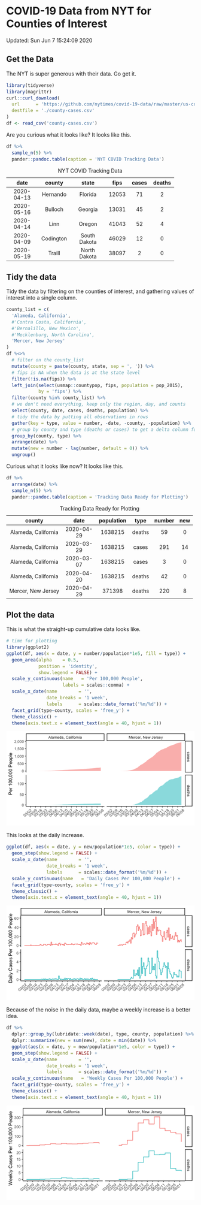 COVID-19 Data from NYT for Counties of Interest
================

Updated: Sun Jun 7 15:24:09 2020

Get the Data
------------

The NYT is super generous with their data. Go get it.

``` r
library(tidyverse)
library(magrittr)
curl::curl_download(
  url      = 'https://github.com/nytimes/covid-19-data/raw/master/us-counties.csv',
  destfile = './county-cases.csv'
)
df <- read_csv('county-cases.csv') 
```

Are you curious what it looks like? It looks like this.

``` r
df %>%
  sample_n(5) %>%
  pander::pandoc.table(caption = 'NYT COVID Tracking Data')
```

<table style="width:89%;">
<caption>NYT COVID Tracking Data</caption>
<colgroup>
<col width="18%" />
<col width="16%" />
<col width="20%" />
<col width="11%" />
<col width="11%" />
<col width="11%" />
</colgroup>
<thead>
<tr class="header">
<th align="center">date</th>
<th align="center">county</th>
<th align="center">state</th>
<th align="center">fips</th>
<th align="center">cases</th>
<th align="center">deaths</th>
</tr>
</thead>
<tbody>
<tr class="odd">
<td align="center">2020-04-13</td>
<td align="center">Hernando</td>
<td align="center">Florida</td>
<td align="center">12053</td>
<td align="center">71</td>
<td align="center">2</td>
</tr>
<tr class="even">
<td align="center">2020-05-16</td>
<td align="center">Bulloch</td>
<td align="center">Georgia</td>
<td align="center">13031</td>
<td align="center">45</td>
<td align="center">2</td>
</tr>
<tr class="odd">
<td align="center">2020-04-14</td>
<td align="center">Linn</td>
<td align="center">Oregon</td>
<td align="center">41043</td>
<td align="center">52</td>
<td align="center">4</td>
</tr>
<tr class="even">
<td align="center">2020-04-09</td>
<td align="center">Codington</td>
<td align="center">South Dakota</td>
<td align="center">46029</td>
<td align="center">12</td>
<td align="center">0</td>
</tr>
<tr class="odd">
<td align="center">2020-05-19</td>
<td align="center">Traill</td>
<td align="center">North Dakota</td>
<td align="center">38097</td>
<td align="center">2</td>
<td align="center">0</td>
</tr>
</tbody>
</table>

Tidy the data
-------------

Tidy the data by filtering on the counties of interest, and gathering values of interest into a single column.

``` r
county_list = c(
  'Alameda, California', 
  #'Contra Costa, California', 
  #'Bernalillo, New Mexico', 
  #'Mecklenburg, North Carolina',
  'Mercer, New Jersey'
)
df %<>%
  # filter on the county_list
  mutate(county = paste(county, state, sep = ', ')) %>%
  # fips is NA when the data is at the state level
  filter(!is.na(fips)) %>%
  left_join(select(usmap::countypop, fips, population = pop_2015), 
            by = 'fips') %>%
  filter(county %in% county_list) %>% 
  # we don't need everything, keep only the region, day, and counts
  select(county, date, cases, deaths, population) %>%
  # tidy the data by putting all observations in rows
  gather(key = type, value = number, -date, -county, -population) %>%
  # group by county and type (deaths or cases) to get a delta column for new cases in a day
  group_by(county, type) %>%
  arrange(date) %>%
  mutate(new = number - lag(number, default = 0)) %>%
  ungroup()
```

Curious what it looks like now? It looks like this.

``` r
df %>%
  arrange(date) %>%
  sample_n(5) %>%
  pander::pandoc.table(caption = 'Tracking Data Ready for Plotting')
```

<table style="width:99%;">
<caption>Tracking Data Ready for Plotting</caption>
<colgroup>
<col width="30%" />
<col width="18%" />
<col width="18%" />
<col width="12%" />
<col width="12%" />
<col width="6%" />
</colgroup>
<thead>
<tr class="header">
<th align="center">county</th>
<th align="center">date</th>
<th align="center">population</th>
<th align="center">type</th>
<th align="center">number</th>
<th align="center">new</th>
</tr>
</thead>
<tbody>
<tr class="odd">
<td align="center">Alameda, California</td>
<td align="center">2020-04-29</td>
<td align="center">1638215</td>
<td align="center">deaths</td>
<td align="center">59</td>
<td align="center">0</td>
</tr>
<tr class="even">
<td align="center">Alameda, California</td>
<td align="center">2020-03-29</td>
<td align="center">1638215</td>
<td align="center">cases</td>
<td align="center">291</td>
<td align="center">14</td>
</tr>
<tr class="odd">
<td align="center">Alameda, California</td>
<td align="center">2020-03-07</td>
<td align="center">1638215</td>
<td align="center">cases</td>
<td align="center">3</td>
<td align="center">0</td>
</tr>
<tr class="even">
<td align="center">Alameda, California</td>
<td align="center">2020-04-20</td>
<td align="center">1638215</td>
<td align="center">deaths</td>
<td align="center">42</td>
<td align="center">0</td>
</tr>
<tr class="odd">
<td align="center">Mercer, New Jersey</td>
<td align="center">2020-04-29</td>
<td align="center">371398</td>
<td align="center">deaths</td>
<td align="center">220</td>
<td align="center">8</td>
</tr>
</tbody>
</table>

Plot the data
-------------

This is what the straight-up cumulative data looks like.

``` r
# time for plotting
library(ggplot2)
ggplot(df, aes(x = date, y = number/population*1e5, fill = type)) +
  geom_area(alpha    = 0.5,
            position = 'identity',
            show.legend = FALSE) +
  scale_y_continuous(name   = 'Per 100,000 People',
                     labels = scales::comma) +
  scale_x_date(name        = '',
               date_breaks = '1 week',
               labels      = scales::date_format('%m/%d')) +
  facet_grid(type~county, scales = 'free_y') +
  theme_classic() +
  theme(axis.text.x = element_text(angle = 40, hjust = 1))
```

![](README_files/figure-markdown_github/plot-cumulative-1.png)

This looks at the daily increase.

``` r
ggplot(df, aes(x = date, y = new/population*1e5, color = type)) +
  geom_step(show.legend = FALSE) +
  scale_x_date(name        = '',
               date_breaks = '1 week',
               labels      = scales::date_format('%m/%d')) +
  scale_y_continuous(name   = 'Daily Cases Per 100,000 People') +
  facet_grid(type~county, scales = 'free_y') +
  theme_classic() +
  theme(axis.text.x = element_text(angle = 40, hjust = 1))
```

![](README_files/figure-markdown_github/plot-daily-1.png)

Because of the noise in the daily data, maybe a weekly increase is a better idea.

``` r
df %>% 
  dplyr::group_by(lubridate::week(date), type, county, population) %>% 
  dplyr::summarize(new = sum(new), date = min(date)) %>%
  ggplot(aes(x = date, y = new/population*1e5, color = type)) +
  geom_step(show.legend = FALSE) +
  scale_x_date(name        = '',
               date_breaks = '1 week',
               labels      = scales::date_format('%m/%d')) +
  scale_y_continuous(name   = 'Weekly Cases Per 100,000 People') +
  facet_grid(type~county, scales = 'free_y') +
  theme_classic() +
  theme(axis.text.x = element_text(angle = 40, hjust = 1))
```

![](README_files/figure-markdown_github/plot-weekly-1.png)
